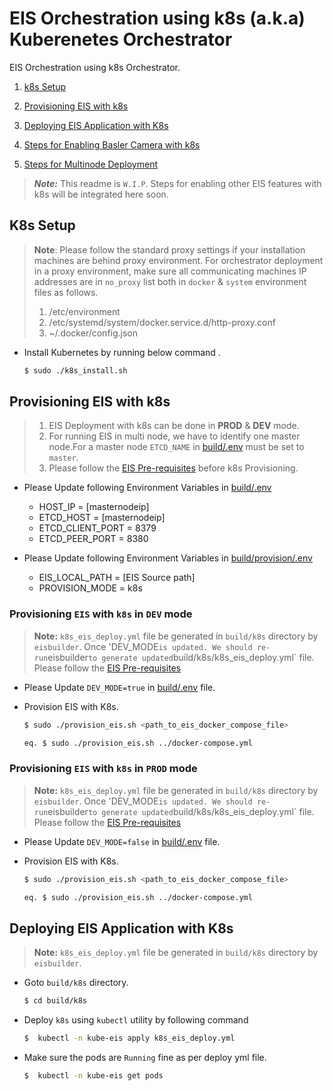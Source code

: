 # EIS Orchestration using k8s (a.k.a) Kuberenetes Orchestrator

EIS Orchestration using k8s Orchestrator.

1. [k8s Setup](#k8s-setup)

2. [Provisioning EIS with k8s](#provisioning-eis-with-k8s)

3. [Deploying EIS Application with K8s](#deploying-eis-application-with-k8s)

4. [Steps for Enabling Basler Camera with k8s](README_Basler_Nw.md)

5. [Steps for Multinode Deployment](README_Multinode_deployment.md)


> ***Note:*** This readme is `W.I.P`. Steps for enabling other EIS features with k8s will be integrated here soon.

## K8s Setup

  > **Note**:
  > Please follow the standard proxy settings if your installation machines are behind proxy environment.
  > For orchestrator deployment in a proxy environment, make sure all communicating machines IP addresses
  >are in `no_proxy` list both in `docker` & `system` environment files as follows.
  > 1.  /etc/environment
  > 2.  /etc/systemd/system/docker.service.d/http-proxy.conf
  > 3.  ~/.docker/config.json

  * Install Kubernetes by running below command .
      ```sh
      $ sudo ./k8s_install.sh
      ```

## Provisioning EIS with k8s

  > 1. EIS Deployment with k8s can be done in **PROD** & **DEV** mode.
  > 2. For running EIS in multi node, we have to identify one master node.For a master node `ETCD_NAME` in [build/.env](../.env) must be set to `master`.
  > 3. Please follow the [EIS Pre-requisites](../../README.md#eis-pre-requisites) before k8s Provisioning.

  * Please Update following Environment Variables in [build/.env](../../build/.env)
    * HOST_IP           =     [masternodeip]
    * ETCD_HOST         =     [masternodeip]
    * ETCD_CLIENT_PORT  =     8379
    * ETCD_PEER_PORT    =     8380

  * Please Update following Environment Variables in [build/provision/.env](../../build/provision/.env)
    * EIS_LOCAL_PATH    =     [EIS Source path]
    * PROVISION_MODE    =     k8s

### Provisioning `EIS` with `k8s` in `DEV` mode
> **Note:** `k8s_eis_deploy.yml` file be generated in `build/k8s` directory by `eisbuilder`.
> Once 'DEV_MODE` is updated. We should re-run `eisbuilder` to generate
>updated `build/k8s/k8s_eis_deploy.yml` file.
>   Please follow the [EIS Pre-requisites](../../README.md#eis-pre-requisites)

  * Please Update `DEV_MODE=true` in [build/.env](../../build/.env) file.

  * Provision EIS with K8s.
    ```sh
    $ sudo ./provision_eis.sh <path_to_eis_docker_compose_file>

    eq. $ sudo ./provision_eis.sh ../docker-compose.yml
    ```
### Provisioning `EIS` with `k8s` in `PROD` mode
> **Note:** `k8s_eis_deploy.yml` file be generated in `build/k8s` directory by `eisbuilder`.
> Once 'DEV_MODE` is updated. We should re-run `eisbuilder` to generate
>updated `build/k8s/k8s_eis_deploy.yml` file.
> Please follow the [EIS Pre-requisites](../../README.md#eis-pre-requisites)
  
  * Please Update `DEV_MODE=false` in [build/.env](../../build/.env) file.

  * Provision EIS with K8s.
    ```sh
    $ sudo ./provision_eis.sh <path_to_eis_docker_compose_file>

    eq. $ sudo ./provision_eis.sh ../docker-compose.yml
    ```
## Deploying EIS Application with K8s
  > **Note:** `k8s_eis_deploy.yml` file be generated in `build/k8s` directory by `eisbuilder`.

  * Goto `build/k8s` directory.
    ```sh
    $ cd build/k8s
    ```
  * Deploy `k8s` using `kubectl` utility by following command
    ```sh
    $  kubectl -n kube-eis apply k8s_eis_deploy.yml
    ```
  * Make sure the pods are `Running` fine as per deploy yml file.
    ```sh
    $  kubectl -n kube-eis get pods
    ```